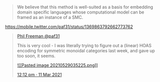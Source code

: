 
> We believe that this method is well-suited as a basis for embedding domain specific languages whose computational model can be framed as an instance of a SMC.

https://mobile.twitter.com/paf31/status/1369863792662773762
> [Phil Freeman
>  @paf31 
> ](https://mobile.twitter.com/paf31)
> 
> This is very cool - I was literally trying to figure out a (linear) HOAS encoding for symmetric monoidal categories last week, and gave up too soon, it seems.
> 
> [![[Pasted image 20210529035225.png]]
> ](https://mobile.twitter.com/paf31/status/1369863792662773762/photo/1)
> 
> [12:12 pm · 11 Mar 2021](https://mobile.twitter.com/paf31/status/1369863792662773762)
